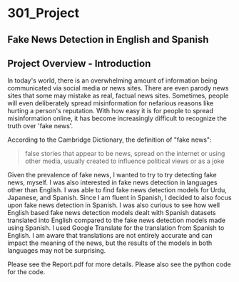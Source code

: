 # 301_Project

## Fake News Detection in English and Spanish 

## Project Overview  - Introduction 

In today's world, there is an overwhelming amount of information being communicated via social media or news sites. There are even parody news sites that some may mistake as real, factual news sites. Sometimes, people will even deliberately spread misinformation for nefarious reasons like hurting a person's reputation. With how easy it is for people to spread misinformation online, it has become increasingly difficult to recognize the truth over 'fake news'. 

According to the Cambridge Dictionary, the definition of "fake news": 
> false stories that appear to be news, spread on the internet or using other media, usually created to influence political views or as a joke 

Given the prevalence of fake news, I wanted to try to try detecting fake news, myself. I was also interested in fake news detection in languages other than English. I was able to find fake news detection models for Urdu, Japanese, and Spanish. Since I am fluent in Spanish, I decided to also focus upon fake news detection in Spanish. I was also curious to see how well English based fake news detection models dealt with Spanish datasets translated into English compared to the fake news detection models made using Spanish. I used Google Translate for the translation from Spanish to English. I am aware that translations are not entirely accurate and can impact the meaning of the news, but the results of the models in both languages may not be surprising. 

Please see the Report.pdf for more details. Please also see the python code for the code.

